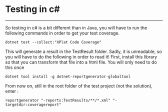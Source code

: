 # Testing in c#

---
So testing in c# is a bit different than in Java, you will have to run the following commands in order to get your test coverage.
```
dotnet test --collect:"XPlat Code Coverage"
```
This will generate a result in the TestResult folder. Sadly, it is unreadable, so you will have to do the following in order to read it!
First, install this library so that you can transform that file into a html file. You will only need to do this once
```
dotnet tool install -g dotnet-reportgenerator-globaltool
```
From now on, still in the root folder of the test project (not the solution), enter :
```
reportgenerator "-reports:TestResults/**/*.xml" "-targetdir:coveragereport"

```

